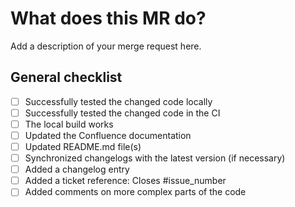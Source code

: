 # What does this MR do?

Add a description of your merge request here.

## General checklist

- [ ] Successfully tested the changed code locally
- [ ] Successfully tested the changed code in the CI
- [ ] The local build works
- [ ] Updated the Confluence documentation
- [ ] Updated README.md file(s)
- [ ] Synchronized changelogs with the latest version (if necessary)
- [ ] Added a changelog entry
- [ ] Added a ticket reference: Closes #issue_number
- [ ] Added comments on more complex parts of the code
